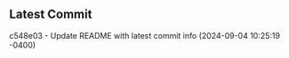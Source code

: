 
## Latest Commit
c548e03 - Update README with latest commit info (2024-09-04 10:25:19 -0400) <Yunxi-Zhou>
